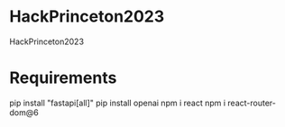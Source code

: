 # HackPrinceton2023
HackPrinceton2023

# Requirements

pip install "fastapi[all]"
pip install openai
npm i react
npm i react-router-dom@6